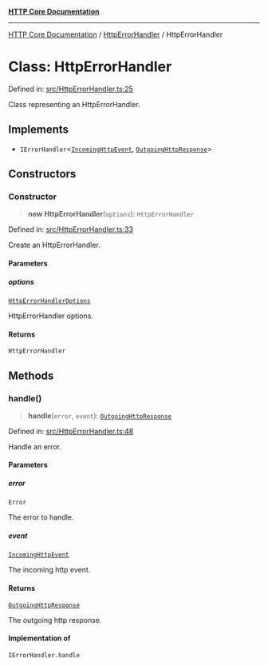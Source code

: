 [**HTTP Core Documentation**](../../README.md)

***

[HTTP Core Documentation](../../README.md) / [HttpErrorHandler](../README.md) / HttpErrorHandler

# Class: HttpErrorHandler

Defined in: [src/HttpErrorHandler.ts:25](https://github.com/stonemjs/http-core/blob/0d369869add0f1630e9b5b2cd1421e57ee8d3865/src/HttpErrorHandler.ts#L25)

Class representing an HttpErrorHandler.

## Implements

- `IErrorHandler`\<[`IncomingHttpEvent`](../../IncomingHttpEvent/classes/IncomingHttpEvent.md), [`OutgoingHttpResponse`](../../OutgoingHttpResponse/classes/OutgoingHttpResponse.md)\>

## Constructors

### Constructor

> **new HttpErrorHandler**(`options`): `HttpErrorHandler`

Defined in: [src/HttpErrorHandler.ts:33](https://github.com/stonemjs/http-core/blob/0d369869add0f1630e9b5b2cd1421e57ee8d3865/src/HttpErrorHandler.ts#L33)

Create an HttpErrorHandler.

#### Parameters

##### options

[`HttpErrorHandlerOptions`](../interfaces/HttpErrorHandlerOptions.md)

HttpErrorHandler options.

#### Returns

`HttpErrorHandler`

## Methods

### handle()

> **handle**(`error`, `event`): [`OutgoingHttpResponse`](../../OutgoingHttpResponse/classes/OutgoingHttpResponse.md)

Defined in: [src/HttpErrorHandler.ts:48](https://github.com/stonemjs/http-core/blob/0d369869add0f1630e9b5b2cd1421e57ee8d3865/src/HttpErrorHandler.ts#L48)

Handle an error.

#### Parameters

##### error

`Error`

The error to handle.

##### event

[`IncomingHttpEvent`](../../IncomingHttpEvent/classes/IncomingHttpEvent.md)

The incoming http event.

#### Returns

[`OutgoingHttpResponse`](../../OutgoingHttpResponse/classes/OutgoingHttpResponse.md)

The outgoing http response.

#### Implementation of

`IErrorHandler.handle`
